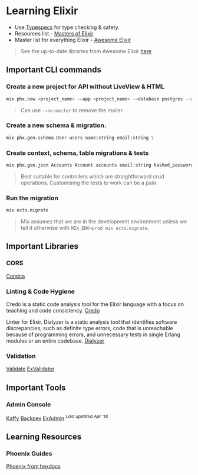 # Learning Elixir

- Use [Typespecs](https://hexdocs.pm/elixir/1.12/typespecs.html) for type checking & safety.
- Resources list - [Masters of Elixir](https://github.com/abreujp/masters-of-elixir)
- Master list for everything Elixir - [Awesome Elixir](https://github.com/h4cc/awesome-elixir)
> See the up-to-date libraries from Awesome Elixir [here](https://awsm-elixir.rubybox.dev)

## Important CLI commands
### Create a new project for API without LiveView & HTML
```bash
mix phx.new <project_name> -—app <project_name> -—database postgres -—no-live -—no-assets -—no-html -—binary-id -—no-esbuild -—no-gettext -—no-tailwind
```
> Can use `-—no-mailer` to remove the mailer.


### Create a new schema & migration.
```bash
mix phx.gen.schema User users name:string email:string \
```

### Create context, schema, table migrations & tests
```bash
mix phx.gen.json Accounts Account accounts email:string hashed_password:string
```
> Best suitable for controllers which are straightforward crud operations. Customising the tests to work can be a pain.


### Run the migration
```bash
mix ecto.migrate
```
> Mix assumes that we are in the development environment unless we tell it otherwise with `MIX_ENV=prod mix ecto.migrate`.


## Important Libraries
### CORS
[Corsica](https://hexdocs.pm/corsica/Corsica.html)


### Linting & Code Hygiene
Credo is a static code analysis tool for the Elixir language with a focus on teaching and code consistency.
[Credo](https://github.com/rrrene/credo)

Linter for Elixir.
Dialyzer is a static analysis tool that identifies software discrepancies, such as definite type errors, code that is unreachable because of programming errors, and unnecessary tests in single Erlang modules or an entire codebase.
[Dialyzer](https://www.erlang.org/doc/apps/dialyzer/dialyzer.html)


### Validation
[Validate](https://hexdocs.pm/validate/readme.html)
[ExValidator](https://github.com/vic/ex_validator)


## Important Tools
### Admin Console
[Kaffy](https://github.com/kaffeins/kaffy)
[Backpex](https://github.com/naymspace/backpex)
[ExAdmin](https://github.com/smpallen99/ex_admin) <sup><i>Last updated Apr '18</i></sup>


## Learning Resources
### Phoenix Guides
[Phoenix from hexdocs](https://hexdocs.pm/phoenix)